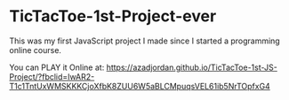 # TicTacToe-1st-Project-ever
This was my first JavaScript project I made since I started a programming online course.


You can PLAY it Online at:
https://azadjordan.github.io/TicTacToe-1st-JS-Project/?fbclid=IwAR2-T1c1TntUxWMSKKKCjoXfbK8ZUU6W5aBLCMpuqsVEL61ib5NrTOpfxG4

